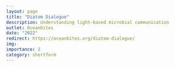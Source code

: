 ```yaml
---
layout: page
title: "Diatom Dialogue"
description: Understanding light-based microbial communication
outlet: Oceanbites
date: "2022"
redirect: https://oceanbites.org/diatom-dialogue/
img: 
importance: 2
category: shortform
---
```

